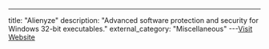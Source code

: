 ---
title: "Alienyze"
description: "Advanced software protection and security for Windows 32-bit executables."
external_category: "Miscellaneous"
---[Visit Website](https://alienyze.com)

